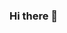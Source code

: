 ### Hi there 👋

<!--
**AliKaner/AliKaner** is a ✨ _special_ ✨ repository because its `README.md` (this file) appears on your GitHub profile.



Here are some ideas to get you started:

[![Spotify](https://github-readme-two.vercel.app)](https://open.spotify.com/user/yz5zn5u5255hv1aesd46lm12v)

- 🔭 I’m currently working on ...
- 🌱 I’m currently learning ...
- 👯 I’m looking to collaborate on ...
- 🤔 I’m looking for help with ...
- 💬 Ask me about ...
- 📫 How to reach me: ...
- 😄 Pronouns: ...
- ⚡ Fun fact: ...
-->
